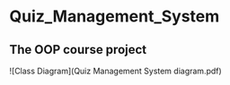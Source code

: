 # Quiz_Management_System
## The OOP course project

![Class Diagram](Quiz Management System diagram.pdf)
